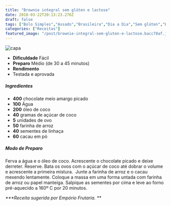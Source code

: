 ```yaml
---
title: "Brownie integral sem glúten e lactose"
date: 2018-03-22T20:13:23.276Z
draft: false
tags: ["Bolo Simples","Assado","Brasileira","Dia a Dia","Sem glúten","Bolo","Glúten","Lactose"]
categories: ["Receitas"]
featured_image: "/post/brownie-integral-sem-gluten-e-lactose.bacc78af.jpg"
---
```


![capa](/post/brownie-integral-sem-gluten-e-lactose.bacc78af.jpg)

*   **Dificuldade** Fácil
*   **Preparo** Médio (de 30 a 45 minutos)
*   **Rendimento**
*   Testada e aprovada
    

##### Ingredientes

*   **400** chocolate meio amargo picado
*   **100** Água
*   **200** óleo de coco
*   **40** gramas de açúcar de coco
*   **5** unidades de ovo
*   **50** farinha de arroz
*   **40** sementes de linhaça
*   **60** cacau em pó

##### Modo de Preparo

Ferva a água e o óleo de coco. Acrescente o chocolate picado e deixe derreter. Reserve. Bata os ovos com o açúcar de coco até dobrar o volume e acrescente a primeira mistura.  Junte a farinha de arroz e o cacau mexendo lentamente. Coloque a massa em uma forma untada com farinha de arroz ou papel manteiga. Salpique as sementes por cima e leve ao forno pré-aquecido a 160º C por 20 minutos.

_***Receita sugerida por Empório Frutaria. **_
